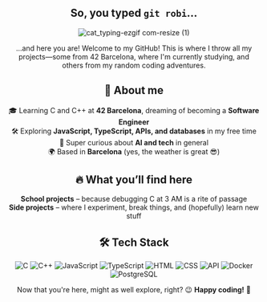 <div align="center">

  <h2>So, you typed <code>git robi</code>...</h2>

![cat_typing-ezgif com-resize (1)](https://github.com/user-attachments/assets/2d1f6720-7e07-4aa3-abf6-764cf611390d)

...and here you are!
Welcome to my GitHub! This is where I throw all my projects—some from 42 Barcelona, where I'm currently studying, and others from my random coding adventures.

## 🌱 About me  
🎓 Learning C and C++ at **42 Barcelona**, dreaming of becoming a **Software Engineer**  
🛠️ Exploring **JavaScript, TypeScript, APIs, and databases** in my free time  
🤖 Super curious about **AI and tech** in general  
🌍 Based in **Barcelona** (yes, the weather is great 😎)  

## 🔥 What you’ll find here  
**School projects** – because debugging C at 3 AM is a rite of passage  
**Side projects** – where I experiment, break things, and (hopefully) learn new stuff  

## 🛠️ Tech Stack

![C](https://img.shields.io/badge/C-00599C?style=for-the-badge&logo=c&logoColor=white)
![C++](https://img.shields.io/badge/C%2B%2B-00599C?style=for-the-badge&logo=c%2B%2B&logoColor=white)
![JavaScript](https://img.shields.io/badge/JavaScript-F7DF1E?style=for-the-badge&logo=javascript&logoColor=black)
![TypeScript](https://img.shields.io/badge/TypeScript-3178C6?style=for-the-badge&logo=typescript&logoColor=white)
![HTML](https://img.shields.io/badge/HTML-E34F26?style=for-the-badge&logo=html5&logoColor=white)
![CSS](https://img.shields.io/badge/CSS-1572B6?style=for-the-badge&logo=css3&logoColor=white)
![API](https://img.shields.io/badge/API-0052CC?style=for-the-badge&logo=api&logoColor=white)
![Docker](https://img.shields.io/badge/Docker-2496ED?style=for-the-badge&logo=docker&logoColor=white)
![PostgreSQL](https://img.shields.io/badge/PostgreSQL-4169E1?style=for-the-badge&logo=postgresql&logoColor=white)


Now that you're here, might as well explore, right? 😉 **Happy coding!** 🚀</div>

